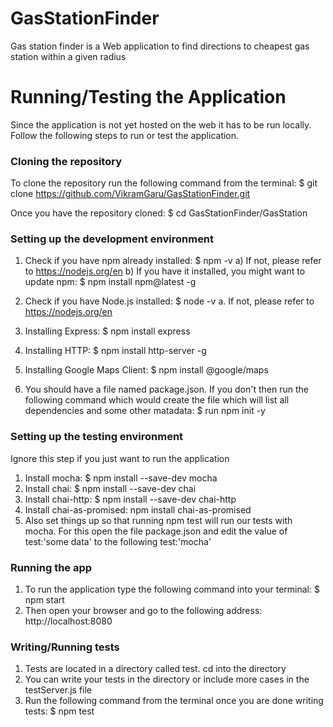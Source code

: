 # GasStationFinder
Gas station finder is a Web application to find directions to cheapest gas station within a given radius

# Running/Testing the Application
Since the application is not yet hosted on the web it has to be run locally. Follow the following steps to run or test the application.

### Cloning the repository
To clone the repository run the following command from the terminal: $ git clone https://github.com/VikramGaru/GasStationFinder.git

Once you have the repository cloned: $ cd GasStationFinder/GasStation

### Setting up the development environment
1) Check if you have npm already installed: $ npm -v
  a) If not, please refer to https://nodejs.org/en
  b) If you have it installed, you might want to update npm: $ npm install npm@latest -g

2) Check if you have Node.js installed: $ node -v
a. If not, please refer to https://nodejs.org/en

3) Installing Express: $ npm install express
4) Installing HTTP: $ npm install http-server -g
5) Installing Google Maps Client: $ npm install @google/maps
6) You should have a file named package.json. If you don't then run the following command which would create the file which will list all dependencies and some other matadata: $ run npm init -y

### Setting up the testing environment
Ignore this step if you just want to run the application
1) Install mocha: $ npm install --save-dev mocha
2) Install chai: $ npm install --save-dev chai
3) Install chai-http: $ npm install --save-dev chai-http
4) Install chai-as-promised: npm install chai-as-promised
4) Also set things up so that running npm test will run our tests with mocha. For this open the file package.json and edit the value of test:'some data' to the following test:'mocha'

### Running the app
1) To run the application type the following command into your terminal: $ npm start
2) Then open your browser and go to the following address: http://localhost:8080

### Writing/Running tests
1) Tests are located in a directory called test. cd into the directory
2) You can write your tests in the directory or include more cases in the testServer.js file
3) Run the following command from the terminal once you are done writing tests: $ npm test
